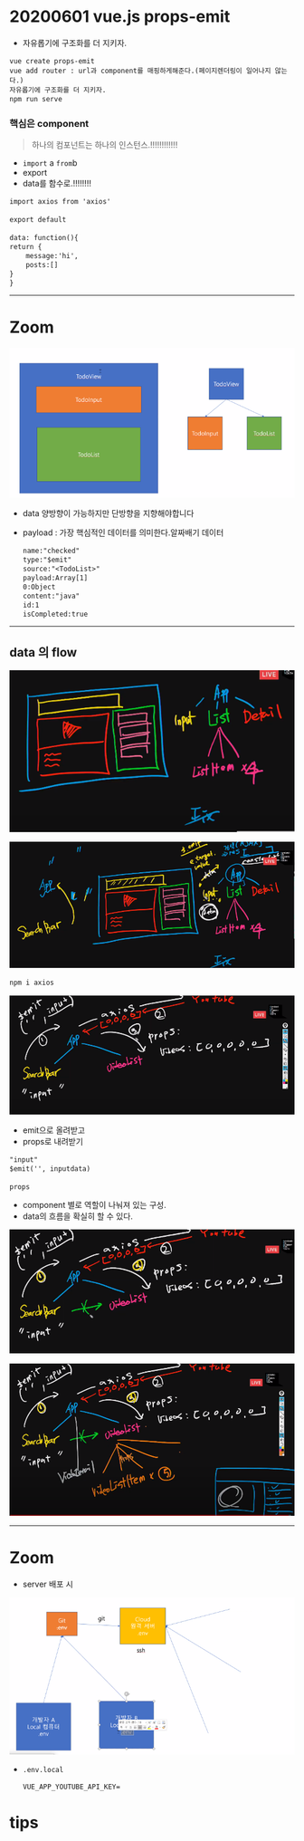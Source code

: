 # 20200601 vue.js props-emit

- 자유롭기에 구조화를 더 지키자.

``` 
vue create props-emit
vue add router : url과 component를 매핑하게해준다.(페이지렌더링이 일어나지 않는다.)
자유롭기에 구조화를 더 지키자.
npm run serve
```

### 핵심은 component

> 하나의 컴포넌트는 하나의 인스턴스.!!!!!!!!!!!!

- `import` a `from`b
- export
- data를 함수로.!!!!!!!!

```
import axios from 'axios'

export default

data: function(){
return {
	message:'hi',
	posts:[]
}
}
```

----

# Zoom

![image-20200601123259134](assets/image-20200601123259134.png)

- data 양방향이 가능하지만 단방향을 지향해야합니다

- payload : 가장 핵심적인 데이터를 의미한다.알짜배기 데이터

  ```
  name:"checked"
  type:"$emit"
  source:"<TodoList>"
  payload:Array[1]
  0:Object
  content:"java"
  id:1
  isCompleted:true
  ```

  

---

## data 의 flow

![image-20200601142042540](assets/image-20200601142042540.png)

![image-20200601145237654](assets/image-20200601145237654.png)

```
npm i axios
```

![image-20200601152510281](assets/image-20200601152510281.png)

- emit으로 올려받고
- props로 내려받기

```
"input"
$emit('', inputdata)

props
```

- component 별로 역할이 나눠져 있는 구성.
- data의 흐름을 확실히 할 수 있다.

![image-20200601152641671](assets/image-20200601152641671.png)

![image-20200601152949647](assets/image-20200601152949647.png)



---

# Zoom

- server 배포 시 

![image-20200601164234011](assets/image-20200601164234011.png)

- `.env.local`

  ```
  VUE_APP_YOUTUBE_API_KEY=
  ```

  











# tips

